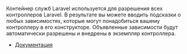 Контейнер служб Laravel используется для разрешения всех контроллеров Laravel. 
В результате вы можете вводить подсказки о любых зависимостях, 
которые могут понадобиться вашему контроллеру в его конструкторе. 
Объявленные зависимости будут автоматически разрешены и внедрены в экземпляр контроллера.

[//]: # "materials"

- [Документация](https://laravel.com/docs/10.x/controllers#dependency-injection-and-controllers)

[//]: # "/materials"
